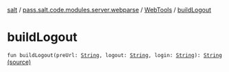[salt](../../index.md) / [pass.salt.code.modules.server.webparse](../index.md) / [WebTools](index.md) / [buildLogout](./build-logout.md)

# buildLogout

`fun buildLogout(preUrl: `[`String`](https://kotlinlang.org/api/latest/jvm/stdlib/kotlin/-string/index.html)`, logout: `[`String`](https://kotlinlang.org/api/latest/jvm/stdlib/kotlin/-string/index.html)`, login: `[`String`](https://kotlinlang.org/api/latest/jvm/stdlib/kotlin/-string/index.html)`): `[`String`](https://kotlinlang.org/api/latest/jvm/stdlib/kotlin/-string/index.html) [(source)](https://github.com/kurbaniec-tgm/salt/tree/master/code/modules/server/webparse/WebTools.kt#L15)